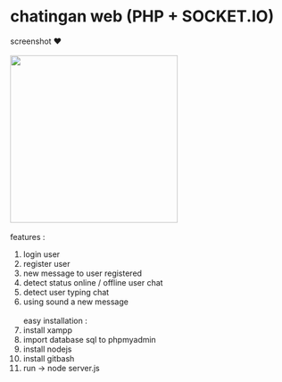 # chatingan web (PHP + SOCKET.IO)
screenshot ♥ <br /><br />
<img src="https://i.ibb.co/FWKr9Vs/Capture.jpg" width="300px" />
<br /><br />
features :
1. login user
2. register user
3. new message to user registered
4. detect status online / offline user chat
5. detect user typing chat
6. using sound a new message
<br /><br />
easy installation :
1. install xampp
2. import database sql to phpmyadmin
3. install nodejs
4. install gitbash
5. run -> node server.js
